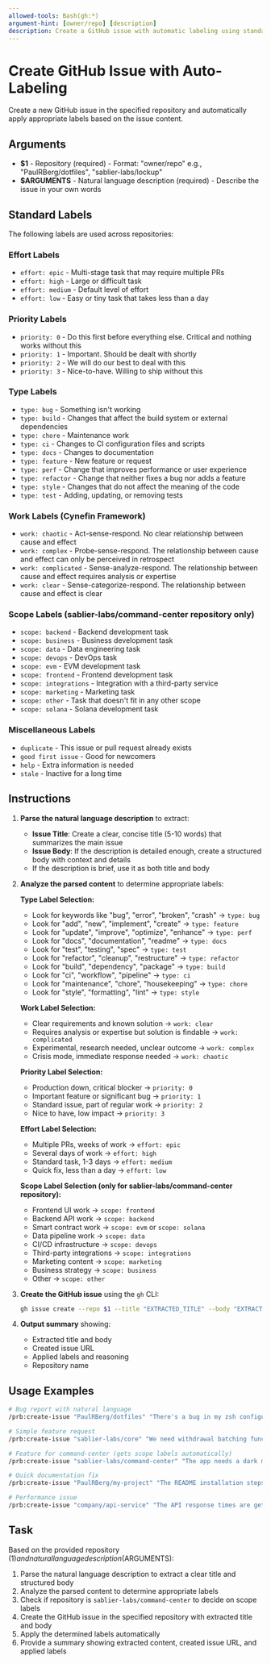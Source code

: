 ```yaml
---
allowed-tools: Bash(gh:*)
argument-hint: [owner/repo] [description]
description: Create a GitHub issue with automatic labeling using standard label set
---
```


# Create GitHub Issue with Auto-Labeling

Create a new GitHub issue in the specified repository and automatically apply appropriate labels based on the issue content.

## Arguments

- **$1** - Repository (required) - Format: "owner/repo" e.g., "PaulRBerg/dotfiles", "sablier-labs/lockup"
- **$ARGUMENTS** - Natural language description (required) - Describe the issue in your own words

## Standard Labels

The following labels are used across repositories:

### Effort Labels
- `effort: epic` - Multi-stage task that may require multiple PRs
- `effort: high` - Large or difficult task
- `effort: medium` - Default level of effort
- `effort: low` - Easy or tiny task that takes less than a day

### Priority Labels
- `priority: 0` - Do this first before everything else. Critical and nothing works without this
- `priority: 1` - Important. Should be dealt with shortly
- `priority: 2` - We will do our best to deal with this
- `priority: 3` - Nice-to-have. Willing to ship without this

### Type Labels
- `type: bug` - Something isn't working
- `type: build` - Changes that affect the build system or external dependencies
- `type: chore` - Maintenance work
- `type: ci` - Changes to CI configuration files and scripts
- `type: docs` - Changes to documentation
- `type: feature` - New feature or request
- `type: perf` - Change that improves performance or user experience
- `type: refactor` - Change that neither fixes a bug nor adds a feature
- `type: style` - Changes that do not affect the meaning of the code
- `type: test` - Adding, updating, or removing tests

### Work Labels (Cynefin Framework)
- `work: chaotic` - Act-sense-respond. No clear relationship between cause and effect
- `work: complex` - Probe-sense-respond. The relationship between cause and effect can only be perceived in retrospect
- `work: complicated` - Sense-analyze-respond. The relationship between cause and effect requires analysis or expertise
- `work: clear` - Sense-categorize-respond. The relationship between cause and effect is clear

### Scope Labels (sablier-labs/command-center repository only)
- `scope: backend` - Backend development task
- `scope: business` - Business development task
- `scope: data` - Data engineering task
- `scope: devops` - DevOps task
- `scope: evm` - EVM development task
- `scope: frontend` - Frontend development task
- `scope: integrations` - Integration with a third-party service
- `scope: marketing` - Marketing task
- `scope: other` - Task that doesn't fit in any other scope
- `scope: solana` - Solana development task

### Miscellaneous Labels
- `duplicate` - This issue or pull request already exists
- `good first issue` - Good for newcomers
- `help` - Extra information is needed
- `stale` - Inactive for a long time

## Instructions

1. **Parse the natural language description** to extract:
   - **Issue Title**: Create a clear, concise title (5-10 words) that summarizes the main issue
   - **Issue Body**: If the description is detailed enough, create a structured body with context and details
   - If the description is brief, use it as both title and body

2. **Analyze the parsed content** to determine appropriate labels:

   **Type Label Selection:**
   - Look for keywords like "bug", "error", "broken", "crash" → `type: bug`
   - Look for "add", "new", "implement", "create" → `type: feature`
   - Look for "update", "improve", "optimize", "enhance" → `type: perf`
   - Look for "docs", "documentation", "readme" → `type: docs`
   - Look for "test", "testing", "spec" → `type: test`
   - Look for "refactor", "cleanup", "restructure" → `type: refactor`
   - Look for "build", "dependency", "package" → `type: build`
   - Look for "ci", "workflow", "pipeline" → `type: ci`
   - Look for "maintenance", "chore", "housekeeping" → `type: chore`
   - Look for "style", "formatting", "lint" → `type: style`

   **Work Label Selection:**
   - Clear requirements and known solution → `work: clear`
   - Requires analysis or expertise but solution is findable → `work: complicated`
   - Experimental, research needed, unclear outcome → `work: complex`
   - Crisis mode, immediate response needed → `work: chaotic`

   **Priority Label Selection:**
   - Production down, critical blocker → `priority: 0`
   - Important feature or significant bug → `priority: 1`
   - Standard issue, part of regular work → `priority: 2`
   - Nice to have, low impact → `priority: 3`

   **Effort Label Selection:**
   - Multiple PRs, weeks of work → `effort: epic`
   - Several days of work → `effort: high`
   - Standard task, 1-3 days → `effort: medium`
   - Quick fix, less than a day → `effort: low`

   **Scope Label Selection (only for sablier-labs/command-center repository):**
   - Frontend UI work → `scope: frontend`
   - Backend API work → `scope: backend`
   - Smart contract work → `scope: evm` or `scope: solana`
   - Data pipeline work → `scope: data`
   - CI/CD infrastructure → `scope: devops`
   - Third-party integrations → `scope: integrations`
   - Marketing content → `scope: marketing`
   - Business strategy → `scope: business`
   - Other → `scope: other`

3. **Create the GitHub issue** using the `gh` CLI:
   ```bash
   gh issue create --repo $1 --title "EXTRACTED_TITLE" --body "EXTRACTED_BODY" --label "label1,label2,label3"
   ```

4. **Output summary** showing:
   - Extracted title and body
   - Created issue URL
   - Applied labels and reasoning
   - Repository name

## Usage Examples

```bash
# Bug report with natural language
/prb:create-issue "PaulRBerg/dotfiles" "There's a bug in my zsh configuration that causes startup errors on macOS when using tmux. The error shows up every time I open a new terminal window and it's really annoying."

# Simple feature request
/prb:create-issue "sablier-labs/core" "We need withdrawal batching functionality so users can save on gas fees"

# Feature for command-center (gets scope labels automatically)
/prb:create-issue "sablier-labs/command-center" "The app needs a dark mode toggle for better accessibility and user experience, especially for users working in low-light environments"

# Quick documentation fix
/prb:create-issue "PaulRBerg/my-project" "The README installation steps are outdated and missing the new dependency requirements"

# Performance issue
/prb:create-issue "company/api-service" "The API response times are getting really slow, especially for the user endpoints. It's taking 3-5 seconds which is unacceptable for production"
```

## Task

Based on the provided repository ($1) and natural language description ($ARGUMENTS):

1. Parse the natural language description to extract a clear title and structured body
2. Analyze the parsed content to determine appropriate labels
3. Check if repository is `sablier-labs/command-center` to decide on scope labels
4. Create the GitHub issue in the specified repository with extracted title and body
5. Apply the determined labels automatically
6. Provide a summary showing extracted content, created issue URL, and applied labels
